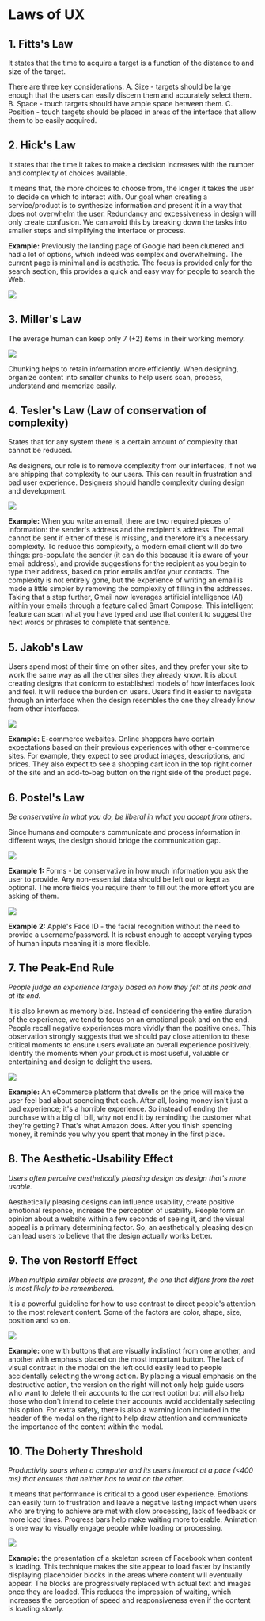 # Laws of UX

## 1. Fitts's Law

It states that the time to acquire a target is a function of the distance to and size of the target.

There are three key considerations:
A. Size - targets should be large enough that the users can easily discern them and accurately select them.
B. Space - touch targets should have ample space between them.
C. Position - touch targets should be placed in areas of the interface that allow them to be easily acquired.

## 2. Hick's Law

It states that the time it takes to make a decision increases with the number and complexity of choices available.

It means that, the more choices to choose from, the longer it takes the user to decide on which to interact with. Our goal when creating a service/product is to synthesize information and present it in a way that does not overwhelm the user. Redundancy and excessiveness in design will only create confusion. We can avoid this by breaking down the tasks into smaller steps and simplifying the interface or process.

**Example:** Previously the landing page of Google had been cluttered and had a lot of options, which indeed was complex and overwhelming. The current page is minimal and is aesthetic. The focus is provided only for the search section, this provides a quick and easy way for people to search the Web.

![](/src/Images/hicks.png)

## 3. Miller's Law

The average human can keep only 7 (+2) items in their working memory. 

![](/src/Images/millers.png)

Chunking helps to retain information more efficiently. When designing, organize content into smaller chunks to help users scan, process, understand and memorize easily.

## 4. Tesler's Law (Law of conservation of complexity)

States that for any system there is a certain amount of complexity that cannot be reduced.

As designers, our role is to remove complexity from our interfaces, if not we are shipping that complexity to our users. This can result in frustration and bad user experience. Designers should handle complexity during design and development.

![](/src/Images/teslers.png)

**Example:** When you write an email, there are two required pieces of information: the sender's address and the recipient's address. The email cannot be sent if either of these is missing, and therefore it's a necessary complexity. To reduce this complexity, a modern email client will do two things: pre-populate the sender (it can do this because it is aware of your email address), and provide suggestions for the recipient as you begin to type their address, based on prior emails and/or your contacts. The complexity is not entirely gone, but the experience of writing an email is made a little simpler by removing the complexity of filling in the addresses. Taking that a step further, Gmail now leverages artificial intelligence (AI) within your emails through a feature called Smart Compose. This intelligent feature can scan what you have typed and use that content to suggest the next words or phrases to complete that sentence.

## 5. Jakob's Law

Users spend most of their time on other sites, and they prefer your site to work the same way as all the other sites they already know. It is about creating designs that conform to established models of how interfaces look and feel. It will reduce the burden on users. Users find it easier to navigate through an interface when the design resembles the one they already know from other interfaces.

![](/src/Images/jakobs.png)

**Example:** E-commerce websites. Online shoppers have certain expectations based on their previous experiences with other e-commerce sites. For example, they expect to see product images, descriptions, and prices. They also expect to see a shopping cart icon in the top right corner of the site and an add-to-bag button on the right side of the product page.

## 6. Postel's Law

*Be conservative in what you do, be liberal in what you accept from others.*

Since humans and computers communicate and process information in different ways, the design should bridge the communication gap.

![](/src/Images/postels.png)

**Example 1:** Forms - be conservative in how much information you ask the user to provide. Any non-essential data should be left out or kept as optional. The more fields you require them to fill out the more effort you are asking of them.

![](/src/Images/postels2.png)

**Example 2:** Apple's Face ID - the facial recognition without the need to provide a username/password. It is robust enough to accept varying types of human inputs meaning it is more flexible.

## 7. The Peak-End Rule

*People judge an experience largely based on how they felt at its peak and at its end.*

It is also known as memory bias. Instead of considering the entire duration of the experience, we tend to focus on an emotional peak and on the end. People recall negative experiences more vividly than the positive ones. This observation strongly suggests that we should pay close attention to these critical moments to ensure users evaluate an overall experience positively. Identify the moments when your product is most useful, valuable or entertaining and design to delight the users.

![](/src/Images/peakend.png)

**Example:** An eCommerce platform that dwells on the price will make the user feel bad about spending that cash. After all, losing money isn't just a bad experience; it's a horrible experience. So instead of ending the purchase with a big ol' bill, why not end it by reminding the customer what they're getting? That's what Amazon does. After you finish spending money, it reminds you why you spent that money in the first place.

## 8. The Aesthetic-Usability Effect

*Users often perceive aesthetically pleasing design as design that's more usable.*

Aesthetically pleasing designs can influence usability, create positive emotional response, increase the perception of usability. People form an opinion about a website within a few seconds of seeing it, and the visual appeal is a primary determining factor. So, an aesthetically pleasing design can lead users to believe that the design actually works better.

## 9. The von Restorff Effect

*When multiple similar objects are present, the one that differs from the rest is most likely to be remembered.*

It is a powerful guideline for how to use contrast to direct people's attention to the most relevant content. Some of the factors are color, shape, size, position and so on.

![](../Images/restorff.png)

**Example:** one with buttons that are visually indistinct from one another, and another with emphasis placed on the most important button. The lack of visual contrast in the modal on the left could easily lead to people accidentally selecting the wrong action. By placing a visual emphasis on the destructive action, the version on the right will not only help guide users who want to delete their accounts to the correct option but will also help those who don't intend to delete their accounts avoid accidentally selecting this option. For extra safety, there is also a warning icon included in the header of the modal on the right to help draw attention and communicate the importance of the content within the modal.

## 10. The Doherty Threshold

*Productivity soars when a computer and its users interact at a pace (<400 ms) that ensures that neither has to wait on the other.*

It means that performance is critical to a good user experience. Emotions can easily turn to frustration and leave a negative lasting impact when users who are trying to achieve are met with slow processing, lack of feedback or more load times. Progress bars help make waiting more tolerable. Animation is one way to visually engage people while loading or processing.

![](../Images/doherty.png)

**Example:** the presentation of a skeleton screen of Facebook when content is loading. This technique makes the site appear to load faster by instantly displaying placeholder blocks in the areas where content will eventually appear. The blocks are progressively replaced with actual text and images once they are loaded. This reduces the impression of waiting, which increases the perception of speed and responsiveness even if the content is loading slowly.